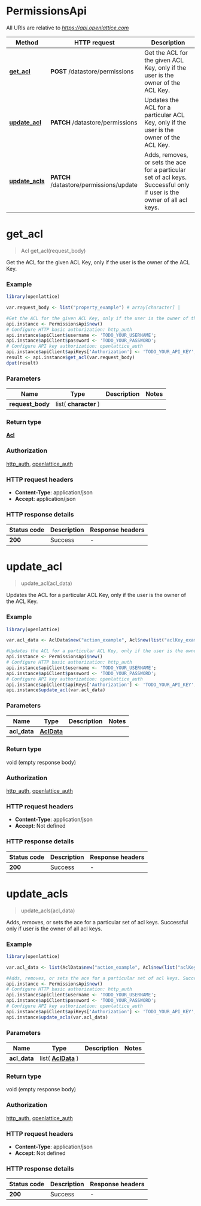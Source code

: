 # PermissionsApi

All URIs are relative to *https://api.openlattice.com*

Method | HTTP request | Description
------------- | ------------- | -------------
[**get_acl**](PermissionsApi.md#get_acl) | **POST** /datastore/permissions | Get the ACL for the given ACL Key, only if the user is the owner of the ACL Key.
[**update_acl**](PermissionsApi.md#update_acl) | **PATCH** /datastore/permissions | Updates the ACL for a particular ACL Key, only if the user is the owner of the ACL Key.
[**update_acls**](PermissionsApi.md#update_acls) | **PATCH** /datastore/permissions/update | Adds, removes, or sets the ace for a particular set of acl keys. Successful only if user is the owner of all acl keys.


# **get_acl**
> Acl get_acl(request_body)

Get the ACL for the given ACL Key, only if the user is the owner of the ACL Key.

### Example
```R
library(openlattice)

var.request_body <- list("property_example") # array[character] | 

#Get the ACL for the given ACL Key, only if the user is the owner of the ACL Key.
api.instance <- PermissionsApi$new()
# Configure HTTP basic authorization: http_auth
api.instance$apiClient$username <- 'TODO_YOUR_USERNAME';
api.instance$apiClient$password <- 'TODO_YOUR_PASSWORD';
# Configure API key authorization: openlattice_auth
api.instance$apiClient$apiKeys['Authorization'] <- 'TODO_YOUR_API_KEY';
result <- api.instance$get_acl(var.request_body)
dput(result)
```

### Parameters

Name | Type | Description  | Notes
------------- | ------------- | ------------- | -------------
 **request_body** | list( **character** )|  | 

### Return type

[**Acl**](Acl.md)

### Authorization

[http_auth](../README.md#http_auth), [openlattice_auth](../README.md#openlattice_auth)

### HTTP request headers

 - **Content-Type**: application/json
 - **Accept**: application/json

### HTTP response details
| Status code | Description | Response headers |
|-------------|-------------|------------------|
| **200** | Success |  -  |

# **update_acl**
> update_acl(acl_data)

Updates the ACL for a particular ACL Key, only if the user is the owner of the ACL Key.

### Example
```R
library(openlattice)

var.acl_data <- AclData$new("action_example", Acl$new(list("aclKey_example"), list(Ace$new(Principal$new("type_example", "id_example"), list("permissions_example"))))) # AclData | 

#Updates the ACL for a particular ACL Key, only if the user is the owner of the ACL Key.
api.instance <- PermissionsApi$new()
# Configure HTTP basic authorization: http_auth
api.instance$apiClient$username <- 'TODO_YOUR_USERNAME';
api.instance$apiClient$password <- 'TODO_YOUR_PASSWORD';
# Configure API key authorization: openlattice_auth
api.instance$apiClient$apiKeys['Authorization'] <- 'TODO_YOUR_API_KEY';
api.instance$update_acl(var.acl_data)
```

### Parameters

Name | Type | Description  | Notes
------------- | ------------- | ------------- | -------------
 **acl_data** | [**AclData**](AclData.md)|  | 

### Return type

void (empty response body)

### Authorization

[http_auth](../README.md#http_auth), [openlattice_auth](../README.md#openlattice_auth)

### HTTP request headers

 - **Content-Type**: application/json
 - **Accept**: Not defined

### HTTP response details
| Status code | Description | Response headers |
|-------------|-------------|------------------|
| **200** | Success |  -  |

# **update_acls**
> update_acls(acl_data)

Adds, removes, or sets the ace for a particular set of acl keys. Successful only if user is the owner of all acl keys.

### Example
```R
library(openlattice)

var.acl_data <- list(AclData$new("action_example", Acl$new(list("aclKey_example"), list(Ace$new(Principal$new("type_example", "id_example"), list("permissions_example")))))) # array[AclData] | 

#Adds, removes, or sets the ace for a particular set of acl keys. Successful only if user is the owner of all acl keys.
api.instance <- PermissionsApi$new()
# Configure HTTP basic authorization: http_auth
api.instance$apiClient$username <- 'TODO_YOUR_USERNAME';
api.instance$apiClient$password <- 'TODO_YOUR_PASSWORD';
# Configure API key authorization: openlattice_auth
api.instance$apiClient$apiKeys['Authorization'] <- 'TODO_YOUR_API_KEY';
api.instance$update_acls(var.acl_data)
```

### Parameters

Name | Type | Description  | Notes
------------- | ------------- | ------------- | -------------
 **acl_data** | list( [**AclData**](AclData.md) )|  | 

### Return type

void (empty response body)

### Authorization

[http_auth](../README.md#http_auth), [openlattice_auth](../README.md#openlattice_auth)

### HTTP request headers

 - **Content-Type**: application/json
 - **Accept**: Not defined

### HTTP response details
| Status code | Description | Response headers |
|-------------|-------------|------------------|
| **200** | Success |  -  |

